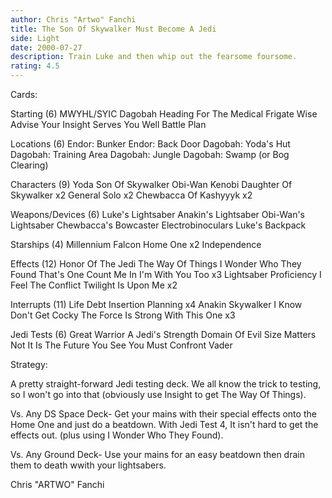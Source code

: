 ```yaml
---
author: Chris "Artwo" Fanchi
title: The Son Of Skywalker Must Become A Jedi
side: Light
date: 2000-07-27
description: Train Luke and then whip out the fearsome foursome.
rating: 4.5
---
```

Cards: 

Starting (6)
MWYHL/SYIC
Dagobah
Heading For The Medical Frigate
Wise Advise
Your Insight Serves You Well
Battle Plan

Locations (6)
Endor: Bunker
Endor: Back Door
Dagobah: Yoda's Hut
Dagobah: Training Area
Dagobah: Jungle
Dagobah: Swamp (or Bog Clearing)

Characters (9)
Yoda
Son Of Skywalker
Obi-Wan Kenobi
Daughter Of Skywalker x2
General Solo x2
Chewbacca Of Kashyyyk x2

Weapons/Devices (6)
Luke's Lightsaber
Anakin's Lightsaber
Obi-Wan's Lightsaber
Chewbacca's Bowcaster
Electrobinoculars
Luke's Backpack

Starships (4)
Millennium Falcon
Home One x2
Independence

Effects (12)
Honor Of The Jedi
The Way Of Things
I Wonder Who They Found
That's One
Count Me In
I'm With You Too x3
Lightsaber Proficiency
I Feel The Conflict
Twilight Is Upon Me x2

Interrupts (11)
Life Debt
Insertion Planning x4
Anakin Skywalker
I Know
Don't Get Cocky
The Force Is Strong With This One x3

Jedi Tests (6)
Great Warrior
A Jedi's Strength
Domain Of Evil
Size Matters Not
It Is The Future You See
You Must Confront Vader

Strategy: 

A pretty straight-forward Jedi testing deck. We all know the trick to testing, so I won't go into that (obviously use Insight to get The Way Of Things).

Vs. Any DS Space Deck-
Get your mains with their special effects onto the Home One and just do a beatdown. With Jedi Test 4, It isn't hard to get the effects out. (plus using I Wonder Who They Found).

Vs. Any Ground Deck-
Use your mains for an easy beatdown then drain them to death wwith your lightsabers.

Chris "ARTWO" Fanchi